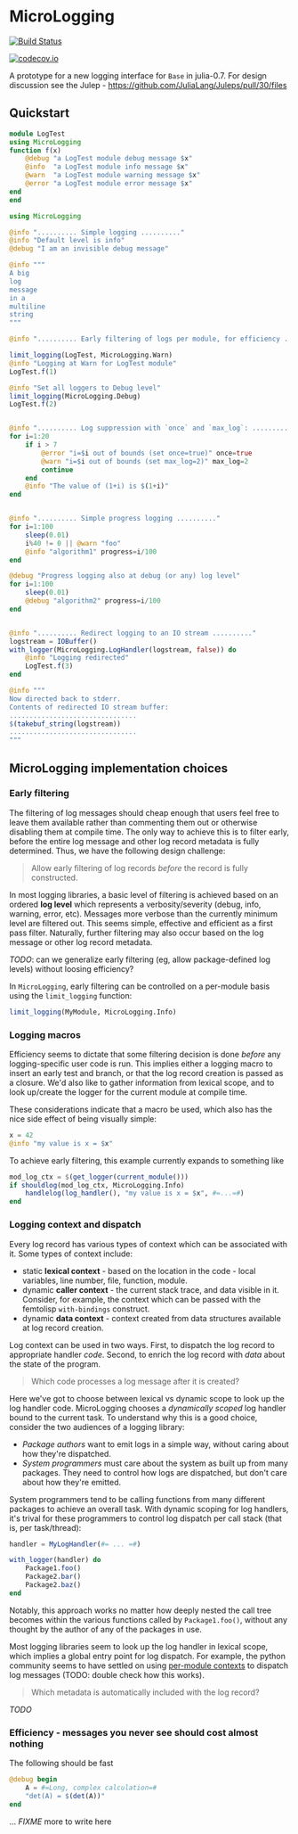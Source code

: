 # MicroLogging

[![Build Status](https://travis-ci.org/c42f/MicroLogging.jl.svg?branch=master)](https://travis-ci.org/c42f/MicroLogging.jl)

[![codecov.io](http://codecov.io/github/c42f/MicroLogging.jl/coverage.svg?branch=master)](http://codecov.io/github/c42f/MicroLogging.jl?branch=master)

A prototype for a new logging interface for `Base` in julia-0.7.  For design
discussion see the Julep - https://github.com/JuliaLang/Juleps/pull/30/files


## Quickstart

```julia
module LogTest
using MicroLogging
function f(x)
    @debug "a LogTest module debug message $x"
    @info  "a LogTest module info message $x"
    @warn  "a LogTest module warning message $x"
    @error "a LogTest module error message $x"
end
end

using MicroLogging

@info ".......... Simple logging .........."
@info "Default level is info"
@debug "I am an invisible debug message"

@info """
A big
log
message
in a
multiline
string
"""

@info ".......... Early filtering of logs per module, for efficiency .........."

limit_logging(LogTest, MicroLogging.Warn)
@info "Logging at Warn for LogTest module"
LogTest.f(1)

@info "Set all loggers to Debug level"
limit_logging(MicroLogging.Debug)
LogTest.f(2)


@info ".......... Log suppression with `once` and `max_log`: .........."
for i=1:20
    if i > 7
        @error "i=$i out of bounds (set once=true)" once=true
        @warn "i=$i out of bounds (set max_log=2)" max_log=2
        continue
    end
    @info "The value of (1+i) is $(1+i)"
end


@info ".......... Simple progress logging .........."
for i=1:100
    sleep(0.01)
    i%40 != 0 || @warn "foo"
    @info "algorithm1" progress=i/100
end

@debug "Progress logging also at debug (or any) log level"
for i=1:100
    sleep(0.01)
    @debug "algorithm2" progress=i/100
end


@info ".......... Redirect logging to an IO stream .........."
logstream = IOBuffer()
with_logger(MicroLogging.LogHandler(logstream, false)) do
    @info "Logging redirected"
    LogTest.f(3)
end

@info """
Now directed back to stderr.
Contents of redirected IO stream buffer:
................................
$(takebuf_string(logstream))
................................
"""

```


## MicroLogging implementation choices

### Early filtering

The filtering of log messages should cheap enough that users feel free to leave
them available rather than commenting them out or otherwise disabling them at
compile time. The only way to achieve this is to filter early, before the
entire log message and other log record metadata is fully determined. Thus, we
have the following design challenge:

> Allow early filtering of log records *before* the record is fully constructed.

In most logging libraries, a basic level of filtering is achieved based on an
ordered **log level** which represents a verbosity/severity (debug, info,
warning, error, etc).  Messages more verbose than the currently minimum level
are filtered out.  This seems simple, effective and efficient as a first pass
filter. Naturally, further filtering may also occur based on the log message or
other log record metadata.

*TODO*: can we generalize early filtering (eg, allow package-defined log
levels) without loosing efficiency?

In `MicroLogging`, early filtering can be controlled on a per-module basis
using the `limit_logging` function:

```julia
limit_logging(MyModule, MicroLogging.Info)
```

### Logging macros

Efficiency seems to dictate that some filtering decision is done *before* any
logging-specific user code is run. This implies either a logging macro to insert
an early test and branch, or that the log record creation is passed as a
closure. We'd also like to gather information from lexical scope, and to look
up/create the logger for the current module at compile time.

These considerations indicate that a macro be used, which also has the nice side
effect of being visually simple:

```julia
x = 42
@info "my value is x = $x"
```

To achieve early filtering, this example currently expands to something like

```julia
mod_log_ctx = $(get_logger(current_module()))
if shouldlog(mod_log_ctx, MicroLogging.Info)
    handlelog(log_handler(), "my value is x = $x", #=...=#)
end
```

### Logging context and dispatch

Every log record has various types of context which can be associated with it.
Some types of context include:

* static **lexical context** - based on the location in the code - local
    variables, line number, file, function, module.
* dynamic **caller context** - the current stack trace, and data visible in
    it. Consider, for example, the context which can be passed with the
    femtolisp `with-bindings` construct.
* dynamic **data context** - context created from data structures available at
    log record creation.

Log context can be used in two ways.  First, to dispatch the log record to
appropriate handler *code*.  Second, to enrich the log record with *data* about
the state of the program.

> Which code processes a log message after it is created?

Here we've got to choose between lexical vs dynamic scope to look up the log
handler code.  MicroLogging chooses a *dynamically scoped* log handler bound to
the current task.  To understand why this is a good choice, consider the two
audiences of a logging library:

* *Package authors* want to emit logs in a simple way, without caring about how
  they're dispatched.
* *System programmers* must care about the system as built up from many
  packages. They need to control how logs are dispatched, but don't care about
  how they're emitted.

System programmers tend to be calling functions from many different packages to
achieve an overall task. With dynamic scoping for log handlers, it's trival for
these programmers to control log dispatch per call stack (that is, per
task/thread):

```julia
handler = MyLogHandler(#= ... =#)

with_logger(handler) do
    Package1.foo()
    Package2.bar()
    Package2.baz()
end
```

Notably, this approach works no matter how deeply nested the call tree becomes
within the various functions called by `Package1.foo()`, without any thought by
the author of any of the packages in use.

Most logging libraries seem to look up the log handler in lexical scope, which
implies a global entry point for log dispatch.  For example, the python
community seems to have settled on using
[per-module contexts](https://docs.python.org/3/library/logging.html#logger-objects)
to dispatch log messages (TODO: double check how this works).

> Which metadata is automatically included with the log record?

*TODO*

### Efficiency - messages you never see should cost almost nothing

The following should be fast

```julia
@debug begin
    A = #=Long, complex calculation=#
    "det(A) = $(det(A))"
end
```

... *FIXME* more to write here

